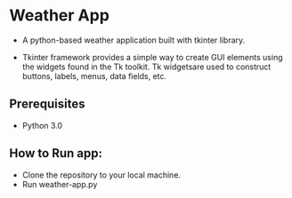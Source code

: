 # Weather App
* A python-based weather application built with tkinter library.

* Tkinter framework provides a simple way to create GUI elements using the widgets found in the Tk toolkit. Tk widgetsare used to construct buttons, labels, menus, data fields, etc.

## Prerequisites
* Python 3.0


## How to Run app:
* Clone the repository to your local machine.
* Run weather-app.py

